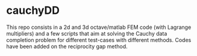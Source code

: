 # cauchyDD

This repo consists in a 2d and 3d octave/matlab FEM code (with Lagrange multipliers) and a few scripts that aim at solving the Cauchy data completion problem for different test-cases with different methods.
Codes have been added on the reciprocity gap method.

